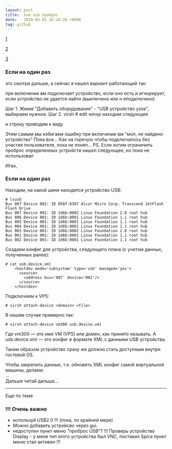 ```yaml
---
layout: post
title:  kvm usb проброс
date:   2019-02-01 16:26:28 +0600
tag: github
---
```


[1](https://www.dahelp.ru/zametki/probros-usb-ustrojstva-vnutr-gostevoj)

[2](https://www.linux.org.ru/forum/admin/11999862)

[3](https://forum.ubuntu.ru/index.php?topic=205681.0)

### Если на один раз

это смотри дальше, а сейчас я нашел вариант работающий так:

при включении вм подключает устройство, если оно есть и игнорирует,
если устройство не удается найти (выключено или н еподключено)

Шаг 1.
Жмем "Добавить оборудование" - "USB устройство узла", выбираем нужное.
Шаг 2.
virsh # edit winxp
находим следующее

<hostdev mode='subsystem' type='usb' managed='yes'>
        <source>
        <vendor id='0x04b8'/>
        <product id='0x002a'/>
        </source>
</hostdev>

и строку 
  <source>
приводим к виду
  <source startupPolicy='optional'>

Этим самым мы избигаем ошибку при включении вм "мол, не найдено устройство"
Пока все...
Как на горячую чтобы подключалось без участия пользователя, пока не понял...
PS. Если хотим ограничить проброс определенных устройств
нашел следующее, но пока не использовал

<redirfilter>
      <usbdev class='0x08' vendor='0x0951' product='0x1625' version='2.0' allow='yes'/>
      <usbdev allow='no'/>
</redirfilter>

Итак,

### Если на один раз

Находим, на какой шине находится устройство USB:

    # lsusb
    Bus 007 Device 002: ID 058f:6387 Alcor Micro Corp. Transcend JetFlash Flash Drive
    Bus 007 Device 001: ID 1d6b:0002 Linux Foundation 2.0 root hub
    Bus 006 Device 001: ID 1d6b:0001 Linux Foundation 1.1 root hub
    Bus 005 Device 001: ID 1d6b:0001 Linux Foundation 1.1 root hub
    Bus 004 Device 001: ID 1d6b:0001 Linux Foundation 1.1 root hub
    Bus 003 Device 001: ID 1d6b:0002 Linux Foundation 2.0 root hub
    Bus 001 Device 001: ID 1d6b:0001 Linux Foundation 1.1 root hub
    Bus 002 Device 001: ID 1d6b:0001 Linux Foundation 1.1 root hub

Создаем конфиг для устройства, следующего плана (с учетом данных, полученных ранее):

    # cat usb.device.xml
        <hostdev mode='subsystem' type='usb' managed='yes'>
          <source>
            <address bus='007' device='002'/>
          </source>
        </hostdev>

Подключаем к VPS:

    # virsh attach-device <domain> <file>

В нашем случае примерно так:

    # virsh attach-device vm300 usb.device.xml

Где vm300 — это имя VM (VPS) или домен, как принято называть. А usb.device.xml — это конфиг в формате XML с данными USB устройства.

Таким образом устройство сразу же должно стать доступным внутри гостевой OS. 

Чтобы закрепить данные, т.е. обновить XML конфиг самой виртуальной машины, делаем:  
...  
Дальше читай дальше...

---
Еще по теме

### !!! **Очень важно**
- используй USB2.0 !!! (пока, по крайней мере)
- Можно добавить устройсво через gui.
- недоступен пункт меню "проброс USB"? !!! Проверь устройство
Display -  у меня тип этого устройства был VNC, поставил Spice
пункт меню стал активен !!!
